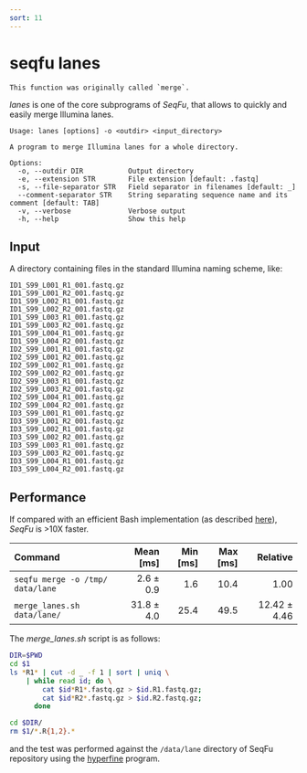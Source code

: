 ```yaml
---
sort: 11
---
```

# seqfu lanes

```note
This function was originally called `merge`.
```

*lanes*  is one of the core subprograms of *SeqFu*, that allows 
to quickly and easily merge Illumina lanes.

```text
Usage: lanes [options] -o <outdir> <input_directory>

A program to merge Illumina lanes for a whole directory.

Options:
  -o, --outdir DIR           Output directory
  -e, --extension STR        File extension [default: .fastq]
  -s, --file-separator STR   Field separator in filenames [default: _]
  --comment-separator STR    String separating sequence name and its comment [default: TAB]
  -v, --verbose              Verbose output
  -h, --help                 Show this help
```

## Input

A directory containing files in the standard Illumina naming scheme, like:
```
ID1_S99_L001_R1_001.fastq.gz
ID1_S99_L001_R2_001.fastq.gz
ID1_S99_L002_R1_001.fastq.gz
ID1_S99_L002_R2_001.fastq.gz
ID1_S99_L003_R1_001.fastq.gz
ID1_S99_L003_R2_001.fastq.gz
ID1_S99_L004_R1_001.fastq.gz
ID1_S99_L004_R2_001.fastq.gz
ID2_S99_L001_R1_001.fastq.gz
ID2_S99_L001_R2_001.fastq.gz
ID2_S99_L002_R1_001.fastq.gz
ID2_S99_L002_R2_001.fastq.gz
ID2_S99_L003_R1_001.fastq.gz
ID2_S99_L003_R2_001.fastq.gz
ID2_S99_L004_R1_001.fastq.gz
ID2_S99_L004_R2_001.fastq.gz
ID3_S99_L001_R1_001.fastq.gz
ID3_S99_L001_R2_001.fastq.gz
ID3_S99_L002_R1_001.fastq.gz
ID3_S99_L002_R2_001.fastq.gz
ID3_S99_L003_R1_001.fastq.gz
ID3_S99_L003_R2_001.fastq.gz
ID3_S99_L004_R1_001.fastq.gz
ID3_S99_L004_R2_001.fastq.gz
```

## Performance

If compared with an efficient Bash implementation 
(as described [here](https://github.com/stephenturner/mergelanes#an-easier-way)),
*SeqFu* is >10X faster.

| Command | Mean [ms] | Min [ms] | Max [ms] | Relative |
|:---|---:|---:|---:|---:|
| `seqfu merge -o /tmp/ data/lane` | 2.6 ± 0.9 | 1.6 | 10.4 | 1.00 |
| `merge_lanes.sh data/lane/` | 31.8 ± 4.0 | 25.4 | 49.5 | 12.42 ± 4.46 |

The _merge\_lanes.sh_ script is as follows:
```bash
DIR=$PWD
cd $1
ls *R1* | cut -d _ -f 1 | sort | uniq \
    | while read id; do \
        cat $id*R1*.fastq.gz > $id.R1.fastq.gz;
        cat $id*R2*.fastq.gz > $id.R2.fastq.gz;
      done

cd $DIR/
rm $1/*.R{1,2}.*
```

and the test was performed against the `/data/lane` directory of SeqFu repository
using the [hyperfine](https://github.com/sharkdp/hyperfine) program.